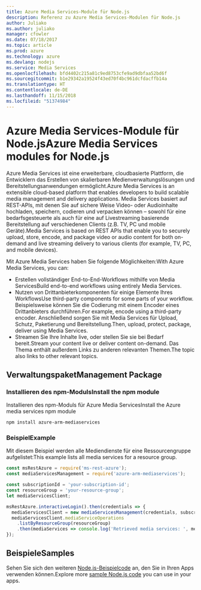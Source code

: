 ```yaml
---
title: Azure Media Services-Module für Node.js
description: Referenz zu Azure Media Services-Modulen für Node.js
author: Juliako
ms.author: juliako
manager: cfowler
ms.date: 07/18/2017
ms.topic: article
ms.prod: azure
ms.technology: azure
ms.devlang: nodejs
ms.service: Media Services
ms.openlocfilehash: bfd4402c215a81c9ed8753cfe9ad9dbfaa52bd6f
ms.sourcegitcommit: b1e29342a19524f43ed70f4bc961dcfdacffb14a
ms.translationtype: HT
ms.contentlocale: de-DE
ms.lasthandoff: 11/15/2018
ms.locfileid: "51374984"
---
```

# <a name="azure-media-services-modules-for-nodejs"></a><span data-ttu-id="b5b6e-103">Azure Media Services-Module für Node.js</span><span class="sxs-lookup"><span data-stu-id="b5b6e-103">Azure Media Services modules for Node.js</span></span>

<span data-ttu-id="b5b6e-104">Azure Media Services ist eine erweiterbare, cloudbasierte Plattform, die Entwicklern das Erstellen von skalierbaren Medienverwaltungslösungen und Bereitstellungsanwendungen ermöglicht.</span><span class="sxs-lookup"><span data-stu-id="b5b6e-104">Azure Media Services is an extensible cloud-based platform that enables developers to build scalable media management and delivery applications.</span></span> <span data-ttu-id="b5b6e-105">Media Services basiert auf REST-APIs, mit denen Sie auf sichere Weise Video- oder Audioinhalte hochladen, speichern, codieren und verpacken können – sowohl für eine bedarfsgesteuerte als auch für eine auf Livestreaming basierende Bereitstellung auf verschiedenen Clients (z.B. TV, PC und mobile Geräte).</span><span class="sxs-lookup"><span data-stu-id="b5b6e-105">Media Services is based on REST APIs that enable you to securely upload, store, encode, and package video or audio content for both on-demand and live streaming delivery to various clients (for example, TV, PC, and mobile devices).</span></span>

<span data-ttu-id="b5b6e-106">Mit Azure Media Services haben Sie folgende Möglichkeiten:</span><span class="sxs-lookup"><span data-stu-id="b5b6e-106">With Azure Media Services, you can:</span></span>
- <span data-ttu-id="b5b6e-107">Erstellen vollständiger End-to-End-Workflows mithilfe von Media Services</span><span class="sxs-lookup"><span data-stu-id="b5b6e-107">Build end-to-end workflows using entirely Media Services.</span></span> 
- <span data-ttu-id="b5b6e-108">Nutzen von Drittanbieterkomponenten für einige Elemente Ihres Workflows</span><span class="sxs-lookup"><span data-stu-id="b5b6e-108">Use third-party components for some parts of your workflow.</span></span> <span data-ttu-id="b5b6e-109">Beispielsweise können Sie die Codierung mit einem Encoder eines Drittanbieters durchführen.</span><span class="sxs-lookup"><span data-stu-id="b5b6e-109">For example, encode using a third-party encoder.</span></span> <span data-ttu-id="b5b6e-110">Anschließend sorgen Sie mit Media Services für Upload, Schutz, Paketierung und Bereitstellung.</span><span class="sxs-lookup"><span data-stu-id="b5b6e-110">Then, upload, protect, package, deliver using Media Services.</span></span>
- <span data-ttu-id="b5b6e-111">Streamen Sie Ihre Inhalte live, oder stellen Sie sie bei Bedarf bereit.</span><span class="sxs-lookup"><span data-stu-id="b5b6e-111">Stream your content live or deliver content on-demand.</span></span> <span data-ttu-id="b5b6e-112">Das Thema enthält außerdem Links zu anderen relevanten Themen.</span><span class="sxs-lookup"><span data-stu-id="b5b6e-112">The topic also links to other relevant topics.</span></span>

## <a name="management-package"></a><span data-ttu-id="b5b6e-113">Verwaltungspaket</span><span class="sxs-lookup"><span data-stu-id="b5b6e-113">Management Package</span></span>

### <a name="install-the-npm-module"></a><span data-ttu-id="b5b6e-114">Installieren des npm-Moduls</span><span class="sxs-lookup"><span data-stu-id="b5b6e-114">Install the npm module</span></span>

<span data-ttu-id="b5b6e-115">Installieren des npm-Moduls für Azure Media Services</span><span class="sxs-lookup"><span data-stu-id="b5b6e-115">Install the Azure media services npm module</span></span>

```bash
npm install azure-arm-mediaservices
```

### <a name="example"></a><span data-ttu-id="b5b6e-116">Beispiel</span><span class="sxs-lookup"><span data-stu-id="b5b6e-116">Example</span></span>

<span data-ttu-id="b5b6e-117">Mit diesem Beispiel werden alle Mediendienste für eine Ressourcengruppe aufgelistet:</span><span class="sxs-lookup"><span data-stu-id="b5b6e-117">This example lists all media services for a resource group.</span></span>

```javascript
const msRestAzure = require('ms-rest-azure');
const mediaServicesManagement = require('azure-arm-mediaservices');

const subscriptionId = 'your-subscription-id';
const resourceGroup = 'your-resource-group';
let mediaServicesClient;

msRestAzure.interactiveLogin().then(credentials => {
  mediaServicesClient = new mediaServicesManagement(credentials, subscriptionId);
  mediaServicesClient.mediaServiceOperations
    .listByResourceGroup(resourceGroup)
    .then(mediaServices => console.log('Retrieved media services: ', mediaServices));
});
```

## <a name="samples"></a><span data-ttu-id="b5b6e-118">Beispiele</span><span class="sxs-lookup"><span data-stu-id="b5b6e-118">Samples</span></span>

<span data-ttu-id="b5b6e-119">Sehen Sie sich den weiteren [Node.js-Beispielcode](https://azure.microsoft.com/resources/samples/?platform=nodejs) an, den Sie in Ihren Apps verwenden können.</span><span class="sxs-lookup"><span data-stu-id="b5b6e-119">Explore more [sample Node.js code](https://azure.microsoft.com/resources/samples/?platform=nodejs) you can use in your apps.</span></span>
